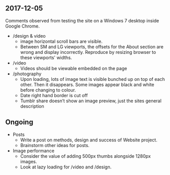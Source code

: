 ## 2017-12-05
Comments observed from testing the site on a Windows 7 desktop inside Google Chrome.
* /design & video
  * image horizontal scroll bars are visible.
  * Between SM and LG viewports, the offsets for the About section are wrong and display incorrectly. Reproduce by resizing browser to these viewports' widths.
* /video
  * Videos should be viewable embedded on the page
* /photography
    * Upon loading, lots of image text is visible bunched up on top of each other. Then it disappears. Some images appear black and white before changing to colour.
    * Date right hand border is cut off
    * Tumblr share doesn’t show an image preview, just the sites general description

## Ongoing
* Posts
  * Write a post on methods, design and success of Website project.
  * Brainstorm other ideas for posts.
* Image performance
  * Consider the value of adding 500px thumbs alongside 1280px images.
  * Look at lazy loading for /video and /design.
